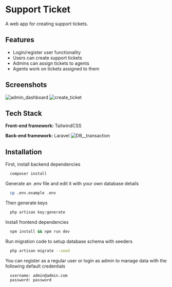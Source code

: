 
# Support Ticket

A web app for creating support tickets.

## Features

- Login/register user functionality
- Users can create support tickets
- Admins can assign tickets to agents
- Agents work on tickets assigned to them

## Screenshots
![admin_dashboard](https://user-images.githubusercontent.com/3273498/206614132-9891127b-070d-4905-a79a-de4fb25d18e9.png)
![create_ticket](https://user-images.githubusercontent.com/3273498/206614141-4c5d156a-cdae-4eae-98e4-111737e803ac.png)

## Tech Stack

**Front-end framework:** TailwindCSS

**Back-end framework:** Laravel
![DB__transaction](https://user-images.githubusercontent.com/3273498/206613371-97f54e4f-9732-44ee-9c30-c0b6277b917b.jpg)

## Installation

First, install backend dependencies

```bash
  composer install
```
Generate an .env file and edit it with your own database details

```bash
  cp .env.example .env
```
Then generate keys

```bash
  php artisan key:generate
```
Install frontend dependencies 

```bash
  npm install && npm run dev
```

Run migration code to setup database schema with seeders

```bash
  php artisan migrate --seed
```

You can register as a regular user or login as admin to manage data with the following default credentials 

```bash
  username: admin@admin.com
  password: password
```
